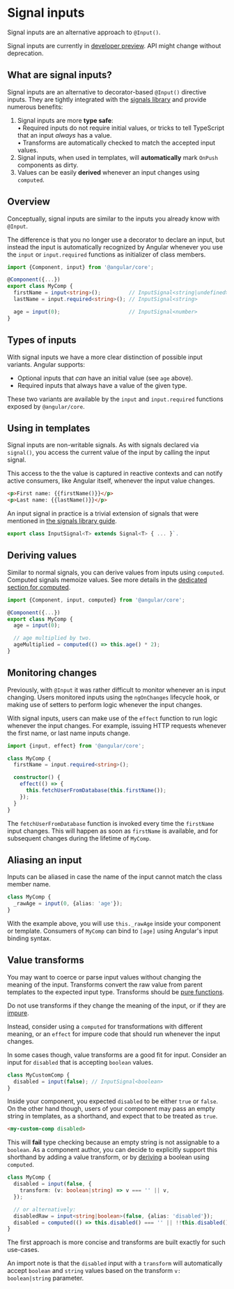 # Signal inputs

Signal inputs are an alternative approach to `@Input()`.

<div class="alert is-helpful">

Signal inputs are currently in [developer preview](/guide/releases#developer-preview).
API might change without deprecation.

</div>

## What are signal inputs?

Signal inputs are an alternative to decorator-based `@Input()` directive inputs.
They are tightly integrated with the [signals library](/guide/signals) and provide numerous benefits:

1. Signal inputs are more **type safe**:
  <br/>• Required inputs do not require initial values, or tricks to tell TypeScript that an input _always_ has a value.
  <br/>• Transforms are automatically checked to match the accepted input values.
2. Signal inputs, when used in templates, will **automatically** mark `OnPush` components as dirty.
3. Values can be easily **derived** whenever an input changes using `computed`.

## Overview

Conceptually, signal inputs are similar to the inputs you already know with `@Input`.

The difference is that you no longer use a decorator to declare an input, but instead the input is automatically recognized by Angular whenever you use the `input` or `input.required` functions as initializer of class members.

```typescript
import {Component, input} from '@angular/core';

@Component({...})
export class MyComp {
  firstName = input<string>();         // InputSignal<string|undefined>
  lastName = input.required<string>(); // InputSignal<string>

  age = input(0);                      // InputSignal<number>
}
```

## Types of inputs

With signal inputs we have a more clear distinction of possible input variants.
Angular supports:

* Optional inputs that _can_ have an initial value (see `age` above).
* Required inputs that always have a value of the given type.

These two variants are available by the `input` and `input.required` functions exposed by `@angular/core`.

## Using in templates

Signal inputs are non-writable signals.
As with signals declared via `signal()`, you access the current value of the input by calling the input signal.

This access to the the value is captured in reactive contexts and can notify active consumers, like Angular itself, whenever the input value changes.

```html
<p>First name: {{firstName()}}</p>
<p>Last name: {{lastName()}}</p>
```

An input signal in practice is a trivial extension of signals that were mentioned in [the signals library guide](/guide/signals).

```typescript
export class InputSignal<T> extends Signal<T> { ... }`.
```

## Deriving values

Similar to normal signals, you can derive values from inputs using `computed`.
Computed signals memoize values.
See more details in the [dedicated section for computed](/guide/signals#computed-signals).

```typescript
import {Component, input, computed} from '@angular/core';

@Component({...})
export class MyComp {
  age = input(0);

  // age multiplied by two.
  ageMultiplied = computed(() => this.age() * 2);
}
```

## Monitoring changes

Previously, with `@Input` it was rather difficult to monitor whenever an is input changing.
Users monitored inputs using the `ngOnChanges` lifecycle hook, or making use of setters to perform logic whenever the input changes.

With signal inputs, users can make use of the `effect` function to run logic whenever the input changes.
For example, issuing HTTP requests whenever the first name, or last name inputs change.

```typescript
import {input, effect} from '@angular/core';

class MyComp {
  firstName = input.required<string>();

  constructor() {
    effect(() => {
      this.fetchUserFromDatabase(this.firstName());
    });
  }
}
```

The `fetchUserFromDatabase` function is invoked every time the `firstName` input changes.
This will happen as soon as `firstName` is available, and for subsequent changes during the lifetime of `MyComp`.

## Aliasing an input

Inputs can be aliased in case the name of the input cannot match the class member name.

```typescript
class MyComp {
  _rawAge = input(0, {alias: 'age'});
}
```

With the example above, you will use `this._rawAge` inside your component or template.
Consumers of `MyComp` can bind to `[age]` using Angular's input binding syntax.

## Value transforms

You may want to coerce or parse input values without changing the meaning of the input.
Transforms convert the raw value from parent templates to the expected input type.
Transforms should be [pure functions](https://en.wikipedia.org/wiki/Pure_function).

<div class="alert is-important">

Do not use transforms if they change the meaning of the input, or if they are [impure](https://en.wikipedia.org/wiki/Pure_function).

Instead, consider using a `computed` for transformations with different meaning, or an `effect` for impure code that should run whenever the input changes.

</div>

In some cases though, value transforms are a good fit for input.
Consider an input for `disabled` that is accepting `boolean` values.

```typescript
class MyCustomComp {
  disabled = input(false); // InputSignal<boolean>
}
```

Inside your component, you expected `disabled` to be either `true` or `false`.
On the other hand though, users of your component may pass an empty string in templates, as a shorthand, and expect that to be treated as `true`.

```html
<my-custom-comp disabled>
```

This will **fail** type checking because an empty string is not assignable to a `boolean`.
As a component author, you can decide to explicitly support this shorthand by adding a value transform, or by [deriving](#deriving-values) a boolean using `computed`.

```typescript
class MyComp {
  disabled = input(false, {
    transform: (v: boolean|string) => v === '' || v,
  });

  // or alternatively:
  disabledRaw = input<string|boolean>(false, {alias: 'disabled'});
  disabled = computed(() => this.disabled() === '' || !!this.disabled());
}
```

The first approach is more concise and transforms are built exactly for such use-cases.

An import note is that the `disabled` input with a `transform` will automatically accept `boolean` and `string` values based on the transform `v: boolean|string` parameter.
